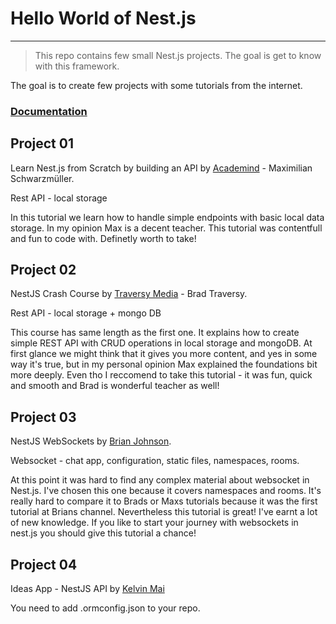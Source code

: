 # Hello World of Nest.js

---

> This repo contains few small Nest.js projects. The goal is get to know with this framework.

The goal is to create few projects with some tutorials from the internet.

### [Documentation](https://docs.nestjs.com/)

## Project 01

Learn Nest.js from Scratch by building an API by [Academind](https://youtu.be/F_oOtaxb0L8) - Maximilian Schwarzmüller.

Rest API - local storage

In this tutorial we learn how to handle simple endpoints with basic local data storage.
In my opinion Max is a decent teacher. This tutorial was contentfull and fun to code with. Definetly worth to take!

## Project 02

NestJS Crash Course by [Traversy Media](https://youtu.be/wqhNoDE6pb4) - Brad Traversy.

Rest API - local storage + mongo DB

This course has same length as the first one. It explains how to create simple REST API with CRUD operations in local storage and mongoDB. At first glance we might think that it gives you more content, and yes in some way it's true, but in my personal opinion Max explained the foundations bit more deeply. Even tho I reccomend to take this tutorial - it was fun, quick and smooth and Brad is wonderful teacher as well!

## Project 03

NestJS WebSockets by [Brian Johnson](https://youtu.be/0zyYhm5MjJ4).

Websocket - chat app, configuration, static files, namespaces, rooms.

At this point it was hard to find any complex material about websocket in Nest.js.
I've chosen this one because it covers namespaces and rooms. It's really hard to compare it to Brads or Maxs tutorials because it was the first tutorial at Brians channel.
Nevertheless this tutorial is great! I've earnt a lot of new knowledge.
If you like to start your journey with websockets in nest.js you should give this tutorial a chance!

## Project 04

Ideas App - NestJS API by [Kelvin Mai](https://youtu.be/NF9Xn4g5MJY)

You need to add .ormconfig.json to your repo.
